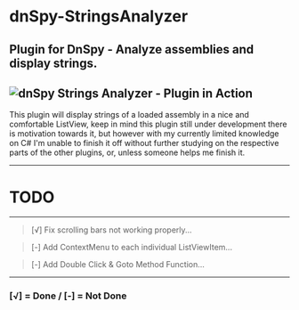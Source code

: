 # dnSpy-StringsAnalyzer
Plugin for DnSpy - Analyze assemblies and display strings.
---
![dnSpy Strings Analyzer - Plugin in Action](http://i.imgur.com/XSXrWvs.gif)
---
This plugin will display strings of a loaded assembly in a nice and comfortable ListView, keep in mind this plugin still under development
there is motivation towards it, but however with my currently limited knowledge on C# I'm unable to finish it off without further studying
on the respective parts of the other plugins, or, unless someone helps me finish it.

---

# TODO
---

>[√] Fix scrolling bars not working properly...

>[-] Add ContextMenu to each individual ListViewItem...

>[-] Add Double Click & Goto Method Function...

---

### [√] = Done / [-] = Not Done
